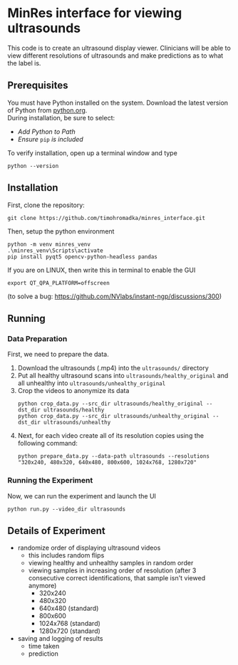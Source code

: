 # MinRes interface for viewing ultrasounds

This code is to create an ultrasound display viewer. Clinicians will be able to view different resolutions of ultrasounds and make predictions as to what the label is.

## Prerequisites
You must have Python installed on the system. Download the latest version of Python from [python.org](https://www.python.org/).  
During installation, be sure to select:
- _Add Python to Path_
- _Ensure_ `pip` _is included_
  
To verify installation, open up a terminal window and type
```
python --version
```

## Installation
First, clone the repository:
```
git clone https://github.com/timohromadka/minres_interface.git
```

Then, setup the python environment
```
python -m venv minres_venv
.\minres_venv\Scripts\activate
pip install pyqt5 opencv-python-headless pandas
```

If you are on LINUX, then write this in terminal to enable the GUI
```
export QT_QPA_PLATFORM=offscreen 
```
(to solve a bug: https://github.com/NVlabs/instant-ngp/discussions/300)

## Running

### Data Preparation
First, we need to prepare the data. 
1) Download the ultrasounds (.mp4) into the `ultrasounds/` directory
2) Put all healthy ultrasound scans into `ultrasounds/healthy_original` and all unhealthy into `ultrasounds/unhealthy_original`
3) Crop the videos to anonymize its data
   ```
   python crop_data.py --src_dir ultrasounds/healthy_original --dst_dir ultrasounds/healthy
   python crop_data.py --src_dir ultrasounds/unhealthy_original --dst_dir ultrasounds/unhealthy
   ```
4) Next, for each video create all of its resolution copies using the following command:
   ```
   python prepare_data.py --data-path ultrasounds --resolutions "320x240, 480x320, 640x480, 800x600, 1024x768, 1280x720"
   ```

### Running the Experiment
Now, we can run the experiment and launch the UI
```
python run.py --video_dir ultrasounds
```

## Details of Experiment
- randomize order of displaying ultrasound videos
    - this includes random flips
    - viewing healthy and unhealthy samples in random order
    - viewing samples in increasing order of resolution (after 3 consecutive correct identifications, that sample isn't viewed anymore)
        - 320x240
        - 480x320
        - 640x480 (standard)
        - 800x600
        - 1024x768 (standard)
        - 1280x720 (standard)
- saving and logging of results
    - time taken
    - prediction
